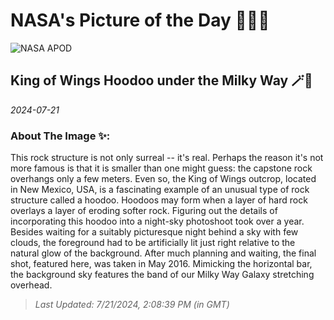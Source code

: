 
# NASA's Picture of the Day 🧑‍🚀💫

  ![NASA APOD](https://apod.nasa.gov/apod/image/2407/KingOfWings_Pinkston_7360.jpg)
  
  ## King of Wings Hoodoo under the Milky Way 🪄🌌
  
  _2024-07-21_
  
  ### About The Image ✨: 
  
  This rock structure is not only surreal -- it's real.  Perhaps the reason it's not more famous is that it is smaller than one might guess: the capstone rock overhangs only a few meters.  Even so, the King of Wings outcrop, located in New Mexico, USA, is a fascinating example of an unusual type of rock structure called a hoodoo. Hoodoos may form when a layer of hard rock overlays a layer of eroding softer rock. Figuring out the details of incorporating this hoodoo into a night-sky photoshoot took over a year. Besides waiting for a suitably picturesque night behind a sky with few clouds, the foreground had to be artificially lit just right relative to the natural glow of the background.  After much planning and waiting, the final shot, featured here, was taken in May 2016. Mimicking the horizontal bar, the background sky features the band of our Milky Way Galaxy stretching overhead.
  
  
  
  > _Last Updated: 7/21/2024, 2:08:39 PM (in GMT)_
  